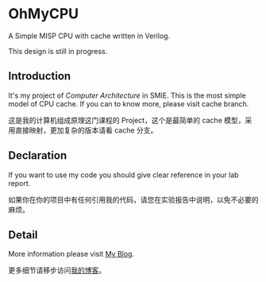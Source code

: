 # OhMyCPU

A Simple MISP CPU with cache written in Verilog.

This design is still in progress.

## Introduction

It's my project of *Computer Architecture* in SMIE. This is the most simple model of CPU cache. If you can to know more, please visit cache branch.

这是我的计算机组成原理这门课程的 Project，这个是最简单的 cache 模型，采用直接映射，更加复杂的版本请看 cache 分支。

## Declaration

If you want to use my code you should give clear reference in your lab report.

如果你在你的项目中有任何引用我的代码，请您在实验报告中说明，以免不必要的麻烦。

## Detail

More information please visit [My Blog](https://t.32ph.com/technology-diary/verilog/cpu-with-cache/).

更多细节请移步访问[我的博客](https://t.32ph.com/technology-diary/verilog/cpu-with-cache/)。
